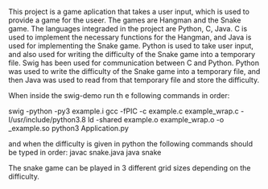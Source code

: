 
This project is a game aplication that takes a user input, which is used to provide a game for the useer. The games are Hangman and the Snake game. The languages integraded in the project are Python, C, Java. C is used to implement the necessary functions for the Hangman, and Java is used for implementing the Snake game. Python is used to take user input, and also used for writing the difficulty of the Snake game into a temporary file. Swig has been used for communication between C and Python. Python was used to write the difficulty of the Snake game into a temporary file, and then Java was used to read from that temporary file and store the difficulty. 

When inside the swig-demo run th e following commands in order:

swig -python -py3 example.i
gcc -fPIC -c example.c example_wrap.c -I/usr/include/python3.8
ld -shared example.o example_wrap.o -o _example.so
python3 Application.py

and when the difficulty is given in python the following commands should be typed in order:
javac snake.java
java snake  

The snake game can be played in 3 different grid sizes depending on the difficulty.   



